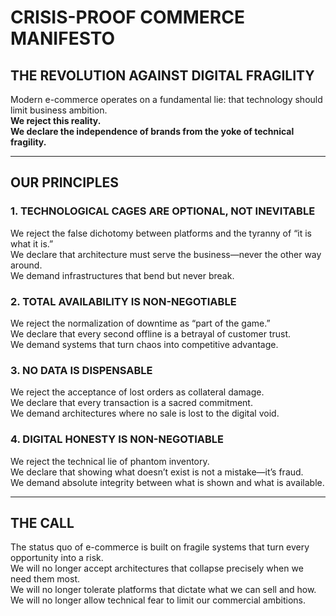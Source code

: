 # CRISIS-PROOF COMMERCE MANIFESTO  

## THE REVOLUTION AGAINST DIGITAL FRAGILITY

Modern e-commerce operates on a fundamental lie: that technology should limit business ambition.  
**We reject this reality.**  
**We declare the independence of brands from the yoke of technical fragility.**

---

## OUR PRINCIPLES

### 1. TECHNOLOGICAL CAGES ARE OPTIONAL, NOT INEVITABLE  

We reject the false dichotomy between platforms and the tyranny of “it is what it is.”  
We declare that architecture must serve the business—never the other way around.  
We demand infrastructures that bend but never break.

### 2. TOTAL AVAILABILITY IS NON-NEGOTIABLE  

We reject the normalization of downtime as “part of the game.”  
We declare that every second offline is a betrayal of customer trust.  
We demand systems that turn chaos into competitive advantage.

### 3. NO DATA IS DISPENSABLE  

We reject the acceptance of lost orders as collateral damage.  
We declare that every transaction is a sacred commitment.  
We demand architectures where no sale is lost to the digital void.

### 4. DIGITAL HONESTY IS NON-NEGOTIABLE  

We reject the technical lie of phantom inventory.  
We declare that showing what doesn’t exist is not a mistake—it’s fraud.  
We demand absolute integrity between what is shown and what is available.

---

## THE CALL

The status quo of e-commerce is built on fragile systems that turn every opportunity into a risk.  
We will no longer accept architectures that collapse precisely when we need them most.  
We will no longer tolerate platforms that dictate what we can sell and how.  
We will no longer allow technical fear to limit our commercial ambitions.
